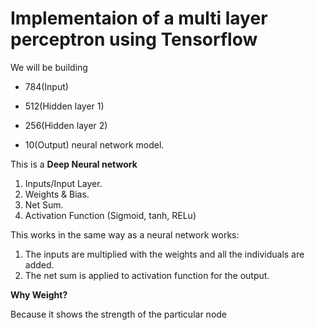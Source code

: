 # Implementaion of a multi layer perceptron using Tensorflow

We will be building 

* 784(Input)

* 512(Hidden layer 1)

* 256(Hidden layer 2)

* 10(Output) neural network model.

This is a **Deep Neural network**
1. Inputs/Input Layer.
2. Weights & Bias.
3. Net Sum.
4. Activation Function (Sigmoid, tanh, RELu)

This works in the same way as a neural network works:
1. The inputs are multiplied with the weights and all the individuals are added.
2. The net sum is applied to activation function for the output.

**Why Weight?**

Because it shows the strength of the particular node
